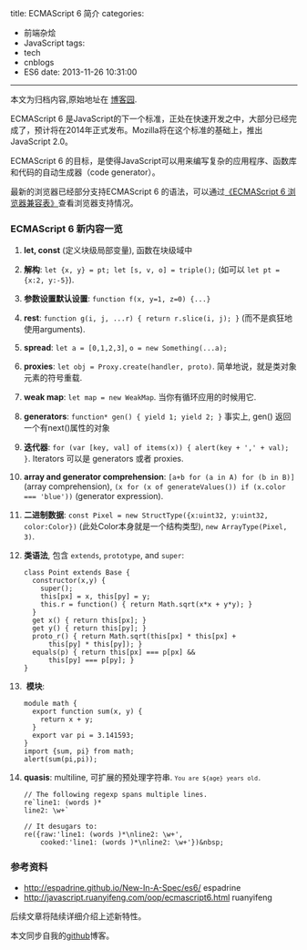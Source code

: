 title: ECMAScript 6 简介
categories:
  - 前端杂烩
  - JavaScript
tags:
  - tech
  - cnblogs
  - ES6
date: 2013-11-26 10:31:00
---

<div class="history-article">本文为归档内容,原始地址在 <a href="http://www.cnblogs.com/hustskyking/archive/2013/11/26/ES6-introduce.html" target="_blank">博客园</a>.</div>

<p>ECMAScript 6 是JavaScript的下一个标准，正处在快速开发之中，大部分已经完成了，预计将在2014年正式发布。Mozilla将在这个标准的基础上，推出JavaScript 2.0。</p>
<p>ECMAScript 6 的目标，是使得JavaScript可以用来编写复杂的应用程序、函数库和代码的自动生成器（code generator）。</p>
<p>最新的浏览器已经部分支持ECMAScript 6 的语法，可以通过<a href="http://kangax.github.io/es5-compat-table/es6/" target="_blank">《ECMAScript 6 浏览器兼容表》</a>查看浏览器支持情况。</p>
<h3>ECMAScript 6 新内容一览</h3>
<ol>
<li>
<p><strong>let, const</strong> (定义块级局部变量), 函数在块级域中</p>
</li>
<li>
<p><strong>解构</strong>: <code>let {x, y} = pt; let [s, v, o] = triple();</code> (如可以 <code>let pt = {x:2, y:-5}</code>).</p>
</li>
<li>
<p><strong>参数设置默认设置</strong>: <code>function f(x, y=1, z=0) {...}</code></p>
</li>
<li>
<p><strong>rest</strong>: <code>function g(i, j, ...r) { return r.slice(i, j); }</code> (而不是疯狂地使用arguments).</p>
</li>
<li>
<p><strong>spread</strong>: <code>let a = [0,1,2,3]</code>, <code>o = new Something(...a);</code></p>
</li>
<li>
<p><strong>proxies</strong>: <code>let obj = Proxy.create(handler, proto)</code>. 简单地说，就是类对象元素的符号重载.</p>
</li>
<li>
<p><strong>weak map</strong>: <code>let map = new WeakMap</code>. 当你有循环应用的时候用它.</p>
</li>
<li>
<p><strong>generators</strong>: <code>function* gen() { yield 1; yield 2; }</code> 事实上, gen() 返回一个有next()属性的对象</p>
</li>
<li>
<p><strong>迭代器</strong>: <code>for (var [key, val] of items(x)) { alert(key + ',' + val); }</code>. Iterators 可以是 generators 或者 proxies.</p>
</li>
<li>
<p><strong>array and generator comprehension</strong>: <code>[a+b for (a in A) for (b in B)]</code> (array comprehension), <code>(x for (x of generateValues()) if (x.color === 'blue'))</code> (generator expression).</p>
</li>
<li>
<p><strong>二进制数据</strong>: <code>const Pixel = new StructType({x:uint32, y:uint32, color:Color})</code> (此处Color本身就是一个结构类型), <code>new ArrayType(Pixel, 3)</code>.</p>
</li>
<li>
<p><strong>类语法</strong>, 包含 <code>extends</code>, <code>prototype</code>, and <code>super</code>:</p>

```
class Point extends Base {
  constructor(x,y) {
    super();
    this[px] = x, this[py] = y;
    this.r = function() { return Math.sqrt(x*x + y*y); }
  }
  get x() { return this[px]; }
  get y() { return this[py]; }
  proto_r() { return Math.sqrt(this[px] * this[px] +
      this[py] * this[py]); }
  equals(p) { return this[px] === p[px] &&
      this[py] === p[py]; }
}

```

</li>
<li>&nbsp;<strong>模块</strong>:

```
module math {
  export function sum(x, y) {
    return x + y;
  }
  export var pi = 3.141593;
}
import {sum, pi} from math;
alert(sum(pi,pi));

```



</li>
<li><strong>quasis</strong>: multiline, 可扩展的预处理字符串. <code><code>You are ${age} years old.</code></code>

```
// The following regexp spans multiple lines.
re`line1: (words )*
line2: \w+`

// It desugars to:
re({raw:'line1: (words )*\nline2: \w+',
    cooked:'line1: (words )*\nline2: \w+'})&nbsp;

```

</li>
</ol>
<h3>参考资料</h3>
<ul>
<li><a href="http://espadrine.github.io/New-In-A-Spec/es6/">http://espadrine.github.io/New-In-A-Spec/es6/</a> espadrine</li>
<li><a href="http://javascript.ruanyifeng.com/oop/ecmascript6.html">http://javascript.ruanyifeng.com/oop/ecmascript6.html</a> ruanyifeng</li>

</ul>
<p>后续文章将陆续详细介绍上述新特性。</p>
<p>本文同步自我的<a href="http://barretlee.com" target="_blank">github</a>博客。</p>

